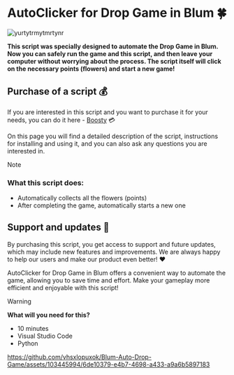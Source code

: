 # **AutoClicker for Drop Game in Blum** :four_leaf_clover:

![yurtytrmytmrtynr](https://github.com/vhsxlopuxok/Blum-DropGame/assets/103445994/b7951315-789f-4f79-ab29-d9cf3dae0a6e)

**This script was specially designed to automate the Drop Game in Blum. Now you can safely run the game and this script, and then leave your computer without worrying about the process. The script itself will click on the necessary points (flowers) and start a new game!**

## Purchase of a script :moneybag:
If you are interested in this script and you want to purchase it for your needs, you can do it here - [Boosty](https://boosty.to/vhsxlopuxok) :credit_card:

On this page you will find a detailed description of the script, instructions for installing and using it, and you can also ask any questions you are interested in.

> [!NOTE]
  > ### **What this script does:**
  > - Automatically collects all the flowers (points)
  > - After completing the game, automatically starts a new one

## Support and updates :handshake:
By purchasing this script, you get access to support and future updates, which may include new features and improvements. We are always happy to help our users and make our product even better! :hearts:

AutoClicker for Drop Game in Blum offers a convenient way to automate the game, allowing you to save time and effort. Make your gameplay more efficient and enjoyable with this script!

> [!WARNING]
> **What will you need for this?**
> - 10 minutes
> - Visual Studio Code
> - Python



https://github.com/vhsxlopuxok/Blum-Auto-Drop-Game/assets/103445994/6de10379-e4b7-4698-a433-a9a6b5897183
